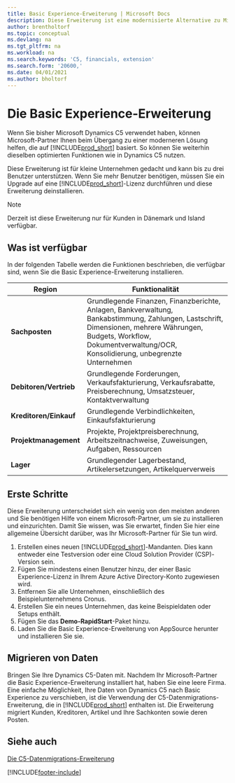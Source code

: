 ```yaml
---
title: Basic Experience-Erweiterung | Microsoft Docs
description: Diese Erweiterung ist eine modernisierte Alternative zu Microsoft Dynamics C5.
author: brentholtorf
ms.topic: conceptual
ms.devlang: na
ms.tgt_pltfrm: na
ms.workload: na
ms.search.keywords: 'C5, financials, extension'
ms.search.form: '20600,'
ms.date: 04/01/2021
ms.author: bholtorf
---
```


# <a name="the-basic-experience-extension" />Die Basic Experience-Erweiterung

Wenn Sie bisher Microsoft Dynamics C5 verwendet haben, können Microsoft-Partner Ihnen beim Übergang zu einer moderneren Lösung helfen, die auf [!INCLUDE[prod_short](includes/prod_short.md)] basiert. So können Sie weiterhin dieselben optimierten Funktionen wie in Dynamics C5 nutzen.

Diese Erweiterung ist für kleine Unternehmen gedacht und kann bis zu drei Benutzer unterstützen. Wenn Sie mehr Benutzer benötigen, müssen Sie ein Upgrade auf eine [!INCLUDE[prod_short](includes/prod_short.md)]-Lizenz durchführen und diese Erweiterung deinstallieren.

> [!NOTE]
> Derzeit ist diese Erweiterung nur für Kunden in Dänemark und Island verfügbar.

## <a name="whats-available" />Was ist verfügbar

In der folgenden Tabelle werden die Funktionen beschrieben, die verfügbar sind, wenn Sie die Basic Experience-Erweiterung installieren.

|Region  |Funktionalität  |
|---------|---------|
|**Sachposten** |Grundlegende Finanzen, Finanzberichte, Anlagen, Bankverwaltung, Bankabstimmung, Zahlungen, Lastschrift, Dimensionen, mehrere Währungen, Budgets, Workflow, Dokumentverwaltung/OCR, Konsolidierung, unbegrenzte Unternehmen|
|**Debitoren/Vertrieb** |Grundlegende Forderungen, Verkaufsfakturierung, Verkaufsrabatte, Preisberechnung, Umsatzsteuer, Kontaktverwaltung |
|**Kreditoren/Einkauf** |Grundlegende Verbindlichkeiten, Einkaufsfakturierung |
|**Projektmanagement** |Projekte, Projektpreisberechnung, Arbeitszeitnachweise, Zuweisungen, Aufgaben, Ressourcen |
|**Lager** |Grundlegender Lagerbestand, Artikelersetzungen, Artikelquerverweis |

## <a name="getting-started" />Erste Schritte

Diese Erweiterung unterscheidet sich ein wenig von den meisten anderen und Sie benötigen Hilfe von einem Microsoft-Partner, um sie zu installieren und einzurichten. Damit Sie wissen, was Sie erwartet, finden Sie hier eine allgemeine Übersicht darüber, was Ihr Microsoft-Partner für Sie tun wird.

1. Erstellen eines neuen [!INCLUDE[prod_short](includes/prod_short.md)]-Mandanten. Dies kann entweder eine Testversion oder eine Cloud Solution Provider (CSP)-Version sein.
2. Fügen Sie mindestens einen Benutzer hinzu, der einer Basic Experience-Lizenz in Ihrem Azure Active Directory-Konto zugewiesen wird.
3. Entfernen Sie alle Unternehmen, einschließlich des Beispielunternehmens Cronus.
4. Erstellen Sie ein neues Unternehmen, das keine Beispieldaten oder Setups enthält.
5. Fügen Sie das **Demo-RapidStart**-Paket hinzu. <!--what does the package contain?-->
6. Laden Sie die Basic Experience-Erweiterung von AppSource herunter und installieren Sie sie.

## <a name="migrating-data" />Migrieren von Daten

Bringen Sie Ihre Dynamics C5-Daten mit. Nachdem Ihr Microsoft-Partner die Basic Experience-Erweiterung installiert hat, haben Sie eine leere Firma. Eine einfache Möglichkeit, Ihre Daten von Dynamics C5 nach Basic Experience zu verschieben, ist die Verwendung der C5-Datenmigrations-Erweiterung, die in [!INCLUDE[prod_short](includes/prod_short.md)] enthalten ist. Die Erweiterung migriert Kunden, Kreditoren, Artikel und Ihre Sachkonten sowie deren Posten.

## <a name="see-also" />Siehe auch

[Die C5-Datenmigrations-Erweiterung](ui-extensions-c5-data-migration.md)  

[!INCLUDE[footer-include](includes/footer-banner.md)]

